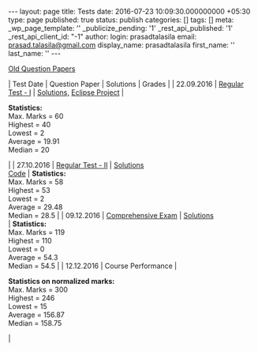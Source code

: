 --- layout: page title: Tests date: 2016-07-23 10:09:30.000000000 +05:30 type: page published: true status: publish categories: [] tags: [] meta: \_wp\_page\_template: '' \_publicize\_pending: '1' \_rest\_api\_published: '1' \_rest\_api\_client\_id: "-1" author: login: prasadtalasila email: prasad.talasila@gmail.com display\_name: prasadtalasila first\_name: '' last\_name: '' ---

[Old Question Papers](https://www.dropbox.com/s/gpj0948nn3s3b3o/old_papers.zip?dl=1)

| Test Date | Question Paper | Solutions | Grades |
| 22.09.2016 | [Regular Test - I](https://www.dropbox.com/s/vme9tbk1uexxuqw/test1.pdf?dl=1) | [Solutions,](https://www.dropbox.com/s/snrps4zfvsl36pr/test1_sol.pdf?dl=1) [Eclipse Project](https://www.dropbox.com/s/oaq2z9n1mm5mwpn/Test-1_Eclipse-Project.zip?dl=1) | 

**Statistics:**  
Max. Marks = 60  
Highest = 40  
Lowest = 2  
Average = 19.91  
Median = 20

 |
| 27.10.2016 | [Regular Test - II](https://www.dropbox.com/s/x4ecqcftze5c2lq/test2.pdf?dl=1) | [Solutions](https://www.dropbox.com/s/njoya14r9fs3w0b/test2_sol.pdf?dl=1)  
[Code](https://www.dropbox.com/s/h6dey6w8c1r5sdm/test2_code.tar.gz?dl=1) | **Statistics:**  
Max. Marks = 58  
Highest = 53  
Lowest = 2  
Average = 29.48  
Median = 28.5 |
| 09.12.2016 | [Comprehensive Exam](https://www.dropbox.com/s/m6anv80husfwpy9/compre.pdf?dl=1) | [Solutions](https://www.dropbox.com/s/51dqj103f64r74v/compre_sol.pdf?dl=1)  
 | **Statistics:**  
Max. Marks = 119  
Highest = 110  
Lowest = 0  
Average = 54.3  
Median = 54.5 |
| 12.12.2016 | Course Performance | 

**Statistics on normalized marks:**  
Max. Marks = 300  
Highest = 246  
Lowest = 15  
Average = 156.87  
Median = 158.75

 |

